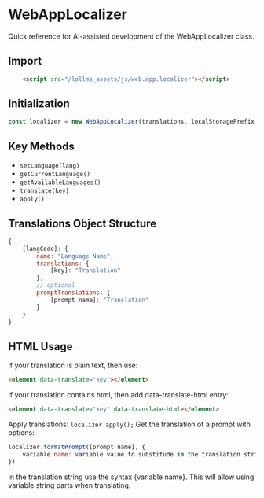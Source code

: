 # WebAppLocalizer

Quick reference for AI-assisted development of the WebAppLocalizer class.

## Import
```html
    <script src="/lollms_assets/js/web.app.localizer"></script>
```

## Initialization
```javascript
const localizer = new WebAppLocalizer(translations, localStoragePrefix, languageSelector);
```

## Key Methods
- `setLanguage(lang)`
- `getCurrentLanguage()`
- `getAvailableLanguages()`
- `translate(key)`
- `apply()`

## Translations Object Structure
```javascript
{
    [langCode]: {
        name: "Language Name",
        translations: {
            [key]: "Translation"
        },
        // optional
        promptTranslations: {
            [prompt name]: "Translation"
        }
    }
}
```

## HTML Usage
If your translation is plain text, then use:
```html
<element data-translate="key"></element>
```
If your translation contains html, then add data-translate-html entry:
```html
<element data-translate="key" data-translate-html></element>
```

Apply translations: `localizer.apply();`
Get the translation of a prompt with options:
```javascript
localizer.formatPrompt([prompt name], {
    variable name: variable value to substitude in the translation string
})
```
In the translation string use the syntax {variable name}. This will allow using variable string parts when translating.